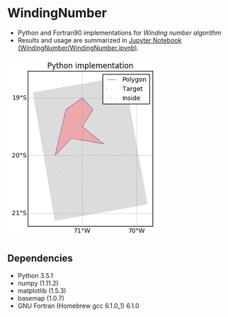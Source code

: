 # WindingNumber

- Python and Fortran90 implementations for *Winding number algorithm*
- Results and usage are summarized in [Jupyter Notebook (WindingNumber/WindingNumber.ipynb)](https://github.com/rokuwaki/WindingNumber/blob/master/WindingNumber.ipynb).

![](https://github.com/rokuwaki/WindingNumber/raw/master/work/WindingNumberPython.png)

## Dependencies
- Python 3.5.1
- numpy (1.11.2)
- matplotlib (1.5.3)
- basemap (1.0.7)
- GNU Fortran (Homebrew gcc 6.1.0_1) 6.1.0
